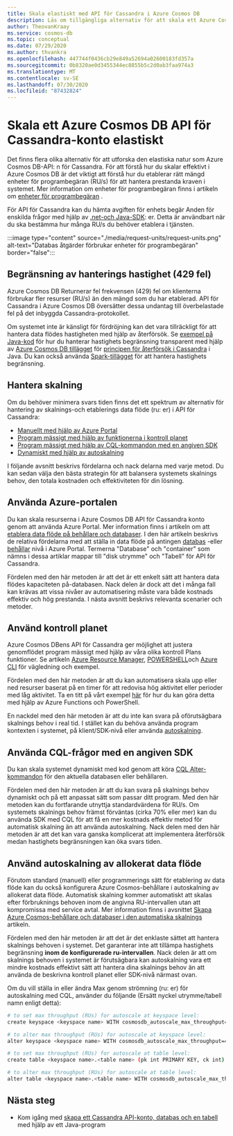 ```yaml
---
title: Skala elastiskt med API för Cassandra i Azure Cosmos DB
description: Läs om tillgängliga alternativ för att skala ett Azure Cosmos DB API för Cassandra konto och deras fördelar/nack delar
author: TheovanKraay
ms.service: cosmos-db
ms.topic: conceptual
ms.date: 07/29/2020
ms.author: thvankra
ms.openlocfilehash: 447744f0436cb29e849a52694a02600183fd357a
ms.sourcegitcommit: 0b8320ae0d3455344ec8855b5c2d0ab3faa974a3
ms.translationtype: MT
ms.contentlocale: sv-SE
ms.lasthandoff: 07/30/2020
ms.locfileid: "87432824"
---
```

# <a name="elastically-scale-an-azure-cosmos-db-cassandra-api-account"></a>Skala ett Azure Cosmos DB API för Cassandra-konto elastiskt

Det finns flera olika alternativ för att utforska den elastiska natur som Azure Cosmos DB-API: n för Cassandra. För att förstå hur du skalar effektivt i Azure Cosmos DB är det viktigt att förstå hur du etablerar rätt mängd enheter för programbegäran (RU/s) för att hantera prestanda kraven i systemet. Mer information om enheter för programbegäran finns i artikeln om [enheter för programbegäran](request-units.md) . 

För API för Cassandra kan du hämta avgiften för enhets begär Anden för enskilda frågor med hjälp av [.net-och Java-SDK](https://docs.microsoft.com/azure/cosmos-db/find-request-unit-charge#cassandra-api): er. Detta är användbart när du ska bestämma hur många RU/s du behöver etablera i tjänsten.

:::image type="content" source="./media/request-units/request-units.png" alt-text="Databas åtgärder förbrukar enheter för programbegäran" border="false":::

## <a name="handling-rate-limiting-429-errors"></a>Begränsning av hanterings hastighet (429 fel)

Azure Cosmos DB Returnerar fel frekvensen (429) fel om klienterna förbrukar fler resurser (RU/s) än den mängd som du har etablerad. API för Cassandra i Azure Cosmos DB översätter dessa undantag till överbelastade fel på det inbyggda Cassandra-protokollet. 

Om systemet inte är känsligt för fördröjning kan det vara tillräckligt för att hantera data flödes hastigheten med hjälp av återförsök. Se [exempel på Java-kod](https://github.com/Azure-Samples/azure-cosmos-cassandra-java-retry-sample) för hur du hanterar hastighets begränsning transparent med hjälp av [Azure Cosmos DB tillägget](https://github.com/Azure/azure-cosmos-cassandra-extensions) för [principen för återförsök i Cassandra](https://docs.datastax.com/en/developer/java-driver/4.4/manual/core/retries/) i Java. Du kan också använda [Spark-tillägget](https://mvnrepository.com/artifact/com.microsoft.azure.cosmosdb/azure-cosmos-cassandra-spark-helper) för att hantera hastighets begränsning.

## <a name="manage-scaling"></a>Hantera skalning

Om du behöver minimera svars tiden finns det ett spektrum av alternativ för hantering av skalnings-och etablerings data flöde (ru: er) i API för Cassandra:

* [Manuellt med hjälp av Azure Portal](#use-azure-portal)
* [Program mässigt med hjälp av funktionerna i kontroll planet](#use-control-plane)
* [Program mässigt med hjälp av CQL-kommandon med en angiven SDK](#use-cql-queries)
* [Dynamiskt med hjälp av autoskalning](#use-autoscale)

I följande avsnitt beskrivs fördelarna och nack delarna med varje metod. Du kan sedan välja den bästa strategin för att balansera systemets skalnings behov, den totala kostnaden och effektiviteten för din lösning.

## <a name="use-the-azure-portal"></a><a id="use-azure-portal"></a>Använda Azure-portalen

Du kan skala resurserna i Azure Cosmos DB API för Cassandra konto genom att använda Azure Portal. Mer information finns i artikeln om att [etablera data flöde på behållare och databaser](set-throughput.md). I den här artikeln beskrivs de relativa fördelarna med att ställa in data flöde på antingen [databas](set-throughput.md#set-throughput-on-a-database) -eller [behållar](set-throughput.md#set-throughput-on-a-container) nivå i Azure Portal. Termerna "Database" och "container" som nämns i dessa artiklar mappar till "disk utrymme" och "Tabell" för API för Cassandra.

Fördelen med den här metoden är att det är ett enkelt sätt att hantera data flödes kapaciteten på-databasen. Nack delen är dock att det i många fall kan krävas att vissa nivåer av automatisering måste vara både kostnads effektiv och hög prestanda. I nästa avsnitt beskrivs relevanta scenarier och metoder.

## <a name="use-the-control-plane"></a><a id="use-control-plane"></a>Använd kontroll planet

Azure Cosmos DBens API för Cassandra ger möjlighet att justera genomflödet program mässigt med hjälp av våra olika kontroll Plans funktioner. Se artikeln [Azure Resource Manager](manage-cassandra-with-resource-manager.md), [POWERSHELL](powershell-samples-cassandra.md)och [Azure CLI](cli-samples.md) för vägledning och exempel.

Fördelen med den här metoden är att du kan automatisera skala upp eller ned resurser baserat på en timer för att redovisa hög aktivitet eller perioder med låg aktivitet. Ta en titt på vårt exempel [här](https://github.com/Azure-Samples/azure-cosmos-throughput-scheduler) för hur du kan göra detta med hjälp av Azure Functions och PowerShell.

En nackdel med den här metoden är att du inte kan svara på oförutsägbara skalnings behov i real tid. I stället kan du behöva använda program kontexten i systemet, på klient/SDK-nivå eller använda [autoskalning](provision-throughput-autoscale.md).

## <a name="use-cql-queries-with-a-specific-sdk"></a><a id="use-cql-queries"></a>Använda CQL-frågor med en angiven SDK

Du kan skala systemet dynamiskt med kod genom att köra [CQL Alter-kommandon](cassandra-support.md#keyspace-and-table-options) för den aktuella databasen eller behållaren.

Fördelen med den här metoden är att du kan svara på skalnings behov dynamiskt och på ett anpassat sätt som passar ditt program. Med den här metoden kan du fortfarande utnyttja standardvärdena för RU/s. Om systemets skalnings behov främst förväntas (cirka 70% eller mer) kan du använda SDK med CQL för att få en mer kostnads effektiv metod för automatisk skalning än att använda autoskalning. Nack delen med den här metoden är att det kan vara ganska komplicerat att implementera återförsök medan hastighets begränsningen kan öka svars tiden.

## <a name="use-autoscale-provisioned-throughput"></a><a id="use-autoscale"></a>Använd autoskalning av allokerat data flöde

Förutom standard (manuell) eller programmerings sätt för etablering av data flöde kan du också konfigurera Azure Cosmos-behållare i autoskalning av allokerat data flöde. Automatisk skalning kommer automatiskt att skalas efter förbruknings behoven inom de angivna RU-intervallen utan att kompromissa med service avtal. Mer information finns i avsnittet [Skapa Azure Cosmos-behållare och databaser i den automatiska skalnings](provision-throughput-autoscale.md) artikeln.

Fördelen med den här metoden är att det är det enklaste sättet att hantera skalnings behoven i systemet. Det garanterar inte att tillämpa hastighets begränsning **inom de konfigurerade ru-intervallen**. Nack delen är att om skalnings behoven i systemet är förutsägbara kan autoskalning vara ett mindre kostnads effektivt sätt att hantera dina skalnings behov än att använda de beskrivna kontroll planet eller SDK-nivå närmast ovan.

Om du vill ställa in eller ändra Max genom strömning (ru: er) för autoskalning med CQL, använder du följande (Ersätt nyckel utrymme/tabell namn enligt detta):

```Bash
# to set max throughput (RUs) for autoscale at keyspace level:
create keyspace <keyspace name> WITH cosmosdb_autoscale_max_throughput=5000;

# to alter max throughput (RUs) for autoscale at keyspace level:
alter keyspace <keyspace name> WITH cosmosdb_autoscale_max_throughput=4000;

# to set max throughput (RUs) for autoscale at table level:
create table <keyspace name>.<table name> (pk int PRIMARY KEY, ck int) WITH cosmosdb_autoscale_max_throughput=5000;

# to alter max throughput (RUs) for autoscale at table level:
alter table <keyspace name>.<table name> WITH cosmosdb_autoscale_max_throughput=4000;
```

## <a name="next-steps"></a>Nästa steg

- Kom igång med [skapa ett Cassandra API-konto, databas och en tabell](create-cassandra-api-account-java.md) med hjälp av ett Java-program
